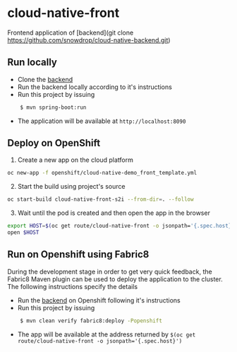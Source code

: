 # cloud-native-front

Frontend application of [backend](git clone https://github.com/snowdrop/cloud-native-backend.git)

## Run locally

- Clone the [backend](https://github.com/snowdrop/cloud-native-backend)
- Run the backend locally according to it's instructions
- Run this project by issuing
```bash
    $ mvn spring-boot:run
```
- The application will be available at `http://localhost:8090`

## Deploy on OpenShift

1. Create a new app on the cloud platform

```bash
oc new-app -f openshift/cloud-native-demo_front_template.yml
```

2. Start the build using project's source

```bash
oc start-build cloud-native-front-s2i --from-dir=. --follow
``` 

3. Wait until the pod is created and then open the app in the browser

```bash
export HOST=$(oc get route/cloud-native-front -o jsonpath='{.spec.host}')
open $HOST
```


## Run on Openshift using Fabric8

During the development stage in order to get very quick feedback, the Fabric8 Maven plugin can be 
used to deploy the application to the cluster. The following instructions specify the details  

- Run the [backend](https://github.com/snowdrop/cloud-native-backend) on Openshift following it's instructions
- Run this project by issuing
```bash
    $ mvn clean verify fabric8:deploy -Popenshift
```
- The app will be available at the address returned by `$(oc get route/cloud-native-front -o jsonpath='{.spec.host}')`
